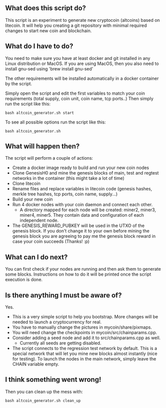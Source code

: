 ## What does this script do?

This script is an experiment to generate new cryptocoin (altcoins) based on litecoin.
It will help you creating a git repository with minimal required changes to start new coin and blockchain.

## What do I have to do?

You need to make sure you have at least docker and git installed in any Linux distribution or MacOS.
If you are using MacOS, then you also need to install gnu-sed using 'brew install gnu-sed'

The other requirements will be installed automatically in a docker container by the script.

Simply open the script and edit the first variables to match your coin requirements (total supply, coin unit, coin name, tcp ports..)
Then simply run the script like this:

```
bash altcoin_generator.sh start
```

To see all possible options run the script like this:

```
bash altcoin_generator.sh
```

## What will happen then?

The script will perform a couple of actions:

  * Create a docker image ready to build and run your new coin nodes
  * Clone GenesisH0 and mine the genesis blocks of main, test and regtest networks in the container (this might take a lot of time)
  * Clone litecoin
  * Rename files and replace variables in litecoin code (genesis hashes, merkle tree hashes, tcp ports, coin name, supply...)
  * Build your new coin
  * Run 4 docker nodes with your coin daemon and connect each other.
    * A directory mapped for each node will be created: miner2, miner3, miner4, miner5. They contain data and configuration of each independent node.
  * The GENESIS_REWARD_PUBKEY will be used in the UTXO of the genesis block. If you don't change it to your own before mining the genesis block you are agreeing to pay me the genesis block reward in case your coin succeeds (Thanks! :p)
  
## What can I do next?

You can first check if your nodes are running and then ask them to generate some blocks.
Instructions on how to do it will be printed once the script execution is done.

## Is there anything I must be aware of?

Yes.
  * This is a very simple script to help you bootstrap. More changes will be needed to launch a cryptocurrency for real.
  * You have to manually change the pictures in mycoin/share/pixmaps.
  * You will need change the checkpoints in mycoin/src/chainparams.cpp.
  * Consider adding a seed node and add it to src/chainparams.cpp as well.
    * Currently all seeds are getting disabled.
  * The script connects to the regression test network by default. This is a special network that will let you mine new blocks almost instantly (nice for testing). To launch the nodes in the main network, simply leave the CHAIN variable empty.
  
## I think something went wrong!

Then you can clean up the mess with:

```
bash altcoin_generator.sh clean_up
```
